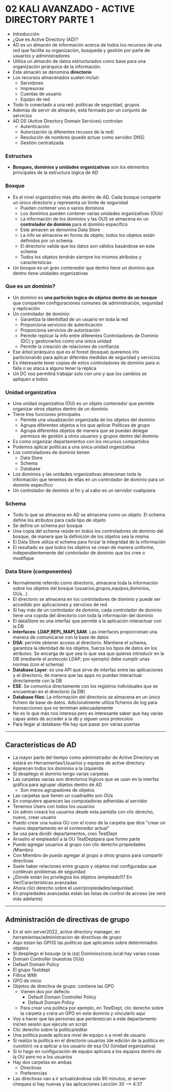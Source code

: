# 02 KALI AVANZADO - ACTIVE DIRECTORY PARTE 1

- Introducción
- ¿Que es Active Directory (AD)?
- AD es un almacén de información acerca de todos los recursos de una red que facilita su organización, busqueda y gestión por parte de usuarios y administradores
- Utiliza un almacén de datos estructurados como base para una organización jerárquica de la información.
- Este almacén se denomina **directorio**
- Los recursos almacenados suelen incluir:
  - Servidores
  - Impresoras
  - Cuentas de usuario
  - Equipo de red
- Todo lo conectado a una red: políticas de seguridad, grupos
- Además de servir de almacén, está formado por un conjunto de servicios
- AD DS (Active Directory Domain Services) controlan
  - Autenticación 
  - Autorización (a diferentes recusos de la red)
  - Resolución de nombres (puede actuar como servidor DNS)
  - Gestión centralizada

### Estructura

- **Bosques, dominios y unidades organizativas** son los elementos principales de la estructura lógica de AD

 ### Bosque

 - Es el nivel organizativo más alto dentro de AD. Cada bosque comparte un único directorio y representa un límite de seguridad
    - Pueden contener uno o varios dominios
    - Los dominios pueden contener varias unidades organizativas (OUs)
    - La información de los dominios y las OUS se almacena en un **controlador de dominio** para el dominio específico
    - Este almacen se denomina Data Store
    - La info se almacena en forma de objeto, todos los objetos están definidos por un schema
    - El directorio valida que los datos son válidos basándose en este schema
    - Todos los objetos tendrán siempre los mismos atributos y características
- Un bosque es un gran contenedor que dentro tiene un dominio que dentro tiene unidades organizativas

### Que es un dominio?

- Un dominio es **una partición logica de objetos dentro de un bosque** que comparten configuraciones comunes de administración, seguridad y replicación
- Un controlador de dominio:
  - Garantiza la identidfad de un usuario en toda la red
  - Proporciona servicios de autenticación
  - Proporciona servicios de autorización
  - Permite replicar la info entre diferentes Controladores de Dominio (DC) y gestionarlos como una única unidad
  - Permite la creación de relaciones de confianza
- Ese árbol jerárquico que es el forest (bosque) queremos irlo particionando para aplicar diferntes medidas de seguridad y servicios
- Es interesante tener copias de estos controladores de dominio para si falla o se ataca a alguno tener la réplica
- Un DC nos permitirá trabajar solo con uno y que los cambios se apliquen a todos

### Unidad organizativa

- Una unidad organizativa (OU) es un objeto contenedor que permite organizar otros objetos dentro de un dominio. 
- Tiene tres funciones principales
  - Permite una visualización organizada de los objetos del dominio
  - Agrupa diferentes objetos a los que aplicar Politicas de grupo
  - Agrupa diferentes objetos de manera que se puedan delegar permisos de gestión a otros usuarios y grupos dentro del dominio
- Es como organizar departamentos con los recursos compartidos
- Podemos aplicar políticas a una única unidad organizativa
- Los controladores de dominio tienen 
  - Data Store
  - Schema
  - Database
- Los dominios y las unidades organizativas almacenan toda la información que tenemos de ellas en un controlador de dominio para un dominio específico
- Un controlador de dominio al fin y al cabo es un servidor cualquiera

### Schema

- Todo lo que se almacena en AD se almacena como un objeto. El schema define los atributos para cada tipo de objeto
- Se define un schema por bosque
- Una copia del schema reside en todos los controladores de dominio del bosque, de manera que la definición de los objetos sea la misma
- El Data Store utiliza el schema para forzar la integridad de la información
- El resultado es que todos los objetos se crean de manera uniforme, independientemente del controlador de dominio que los cree o modifique

### Data Store (componentes)

- Normalmente referido como directorio, almacena toda la información sobre los objetos del bosque (usuarios,grupos,equipos,dominios, OUs...)
- El directorio se almacena en los controladores de dominio y puede ser accedido por aplicaciones y servicios de red
- Si hay más de un controlador de dominio, cada controlador de dominio tiene una copida del directorio con toda la información del dominio
- El dataStore es una interfaz que permite a la aplicación interactuar con la DB
- **Interfaces**: **LDAP,REPL,MAPI,SAM**. Las interfaces proporcionan una manera de comunicarse con la base de datos
- **DSA**: permite obtener acceso al directorio. Mantiene el schema, garantiza la identidad de los objetos, fuerza los tipos de datos en los atributos. Se encarga de que sea lo que sea que quieres introducir en la DB (mediante el protocolo LDAP; por ejemplo) debe cumplir unas normas (con el schema)
- **Database Layer**: es una API que sirve de interfaz entre las aplicaciones y el directorio, de manera que las apps no puedan interactuar directamente con la DB
- **ESE**: Se comunica directamente con los registros individuales que se encuentran en el directorio (la DB)
- **Database files**: La información del directorio se almacena en un único fichero de base de datos. Adicionalmente utiliza ficheros de log para transacciones que no terminan adecuadamente
- No es lo que más nos interesa pero es interesante saber que hay varias capas antes de acceder a la db y siguen unos protocolos
- Para llegar al database-file hay que pasar por varias puertas
-----

## Características de AD

- La mayor parte del tiempo como administrador de Active Directory se estará en Herramientas/Usuarios y equipos de active directory
- Aparecen todos los dominios a la izquierda
- Si despliego el dominio tengo varias carpetas
- Las carpetas vacías son directorios lógicos que se usan en la interfaz gráfica para agrupar objetos dentro de AD
  - Son meros agrupadores de objetos
- Las carpetas que tienen un cuadradito son OUs
- En computers aparecen las computadoras adheridas al servidor
- Tenemos Users con todos los usuarios
- Un admin creará los usuarios desde esta pantalla con clic derecho, nuevo, crear usuario
- Puedo crear una nueva OU con el icono de la carpeta que dice "crear un nuevo departamento en el contenedor actual"
- Se usa para dividir departamentos, creo TestDept 
- Arrastro el empleado1 a la OU TestDeptpara que forme parte
- Puedo agregar usuarios al grupo con clic derecho propiedades /Miembro
- Con Miembro de puedo agregar al grupo a otros grupos para compartir directivas
- Suele haber relaciones entre grupos y objetos mal configuradas que conllevan problemas de seguridad 
- ¿Donde están los privilegios los objetos (empleado1)? En Ver/Caracteristicas avanzadas
- Ahora clici derecho sobre el user/propiedades/seguridad
- En propiedades avanzadas están las listas de control de acceso (se verá más adelante)
----

## Administración de directivas de grupo

- En el win server2022, active directory manager, en herramientas/administracion de directivas de grupo
- Aqui estan las GPOS las politicas que aplicamos sobre determinados objetos
- Si despliego el bosuqe (a la izq) Dominios/corp.local hay varias cosas
- Domain Controller (nuestras OUs)
- Default Domain Policy
- El grupo Testdept
- Filtros WMI
- GPO de inicio
- Objetos de directiva de grupo: contiene las GPO 
  - Vienen dos por defecto
    - Default Domain Controller Policy
    - Default Domain Policy
  - Para crear una politica por ejemplo, en TestDept, clic derecho sobre la carpeta y crera un GPO en este dominio y vincularlo aqui
- Voy a hacer que las personas que pertenezcan a este departamento inicien sesión que ejecute un script
- Clic derecho sobre la política/editar
- Una política puede aplicara  nivel de equipo o a nivel de usuario
- Si realizo la política en el directorio usuarios (de edición de la política en cuestión) va a aplicar a los usuario de esa OU (Unidad organizativa)
- Si lo hago en configuración de equipo aplicará a los equipos dentro de la OU pero no a los usuarios
- Hay dos carpetas en ambas
  - Directivas
  - Preferencias
- Las directivas van a ir actualizándose cda 90 minutos, el server chequea si hay nuevas y las aplicaciones
Lección 30 --> 4:37